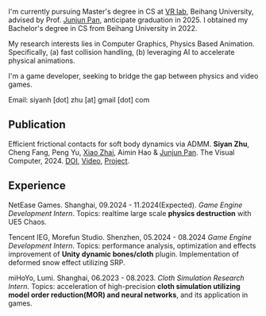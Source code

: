 
I'm currently pursuing Master's degree in CS at [VR lab](https://vrlab.buaa.edu.cn/), Beihang University, advised by Prof. [Junjun Pan](https://shi.buaa.edu.cn/junjun_pan), anticipate graduation in 2025. I obtained my Bachelor's degree in CS from Beihang University in 2022.

My research interests lies in Computer Graphics, Physics Based Animation. Specifically, (a) fast collision handling, (b) leveraging AI to accelerate physical animations. 

I'm a game developer, seeking to bridge the gap between physics and video games.

Email: siyanh [dot] zhu [at] gmail [dot] com

## Publication


Efficient frictional contacts for soft body dynamics via ADMM. **Siyan Zhu**, Cheng Fang, Peng Yu, [Xiao Zhai](https://zhai-xiao.github.io/), Aimin Hao & [Junjun Pan](https://shi.buaa.edu.cn/junjun_pan). The Visual Computer, 2024. 
[DOI](https://doi.org/10.1007/s00371-024-03438-8), [Video](https://www.youtube.com/watch?v=rUBcgffdxtQ), [Project](https://github.com/OkifuZ/admm-elasticity-contact-solver).


## Experience

NetEase Games. Shanghai, 09.2024 - 11.2024(Expected). 
  *Game Engine Development Intern*. 
  Topics: realtime large scale **physics destruction** with UE5 Chaos. 

Tencent IEG, Morefun Studio. Shenzhen, 05.2024 - 08.2024
  *Game Engine Development Intern*.
  Topics: performance analysis, optimization and effects improvement of **Unity dynamic bones/cloth** plugin. Implementation of deformed snow effect utilizing SRP.

miHoYo, Lumi. Shanghai, 06.2023 - 08.2023. 
  *Cloth Simulation Research Intern*.
  Topics: acceleration of high-precision **cloth simulation utilizing model order reduction(MOR) and neural networks**, and its application in games.

<!-- ## Selected Projects

An interactive soft bodies solver (C++, oneTbb) [Video](https://www.youtube.com/watch?v=rUBcgffdxtQ)
  - A multi-threaded physics solver for soft bodies, supporting dense frictional contact between multi-layer fabrics.
  - The solver is achieved within ADMM optimization framework, utilizing projected dynamics and projected Gauss-Seidel.
  - Proximy query is implemented via BVH(embree) and root-parity CCD.
  

Simulator for soft tissue based on MPM with 2-level GPU acceleration (C++, CUDA)
  - Simulator is achieved via explicit material point method, supporting multi-material, cutting and fracture.
  - Using GPU SPGrid data structure to minimize the number of atomic operations for better performance.
  
Blustoon! (Unity3D) [project](github.com/OkifuZ/blustoon), [video](www.youtube.com/watch?v=5yirauGsRxo)
  - An independent game developed by me in 4 weeks, which stitches Animal Party and Splatoon to build a two-player party game.
  - Highlights: active rigdoll, ink splashing and coloring. -->